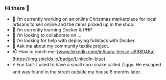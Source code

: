 ### Hi there 👋

- 🔭 I’m currently working on an online Christmas marketplace for local artisans to sell online and the items picked up in the shop. 
- 🌱 I’m currently learning Docker & PHP
- 👯 I’m looking to collaborate on ...
- 🤔 I’m looking for help with deploying fullstack with Docker. 
- 💬 Ask me about my community textile project.
- 📫 How to reach me: [www.linkedin.com/in/laura-hesse-a998048a](https://img.shields.io/badge/LinkedIn-blue)
- ⚡ Fun fact: I used to have a small corn snake called Ziggy. He escaped and was found in the street outside my house 6 months later.  

